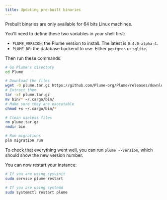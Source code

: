 ```yaml
---
title: Updating pre-built binaries
---
```


Prebuilt binaries are only available for 64 bits Linux machines.

You'll need to define these two variables in your shell first:

- `PLUME_VERSION`: the Plume version to install. The latest is `0.4.0-alpha-4`.
- `PLUME_DB`: the database backend to use. Either `postgres` or `sqlite`.

Then run these commands:

```bash
# Go Plume's directory
cd Plume

# Download the files
wget -O plume.tar.gz https://github.com/Plume-org/Plume/releases/download/$PLUME_VERSION/plume-$PLUME_DB.tar.gz
# Extract them
tar -xf plume.tar.gz
mv bin/* ~/.cargo/bin/
# Make sure they are executable
chmod +x ~/.cargo/bin/*

# Clean useless files
rm plume.tar.gz
rmdir bin

# Run migrations
plm migration run
```

To check that everything went well, you can run `plume --version`, which should show the new version number.

You can now restart your instance:

```bash
# If you are using sysvinit
sudo service plume restart

# If you are using systemd
sudo systemctl restart plume
```
